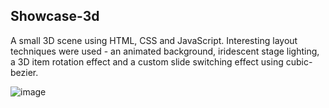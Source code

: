 <h2>Showcase-3d</h2>

<p> A small 3D scene using HTML, CSS and JavaScript. Interesting layout techniques were used - an animated background, iridescent stage lighting, a 3D item rotation effect and a custom slide switching effect using cubic-bezier. </p>


![image](https://github.com/0trava/showcase-3d-effect/assets/102797527/739cd9d9-f61e-41ff-b97f-a0a61e92a0ea)

